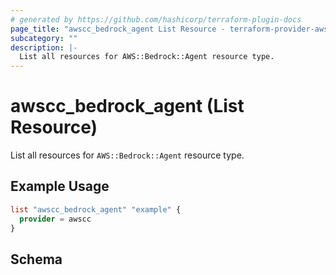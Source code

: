 ```yaml
---
# generated by https://github.com/hashicorp/terraform-plugin-docs
page_title: "awscc_bedrock_agent List Resource - terraform-provider-awscc"
subcategory: ""
description: |-
  List all resources for AWS::Bedrock::Agent resource type.
---
```


# awscc_bedrock_agent (List Resource)

List all resources for `AWS::Bedrock::Agent` resource type.

## Example Usage

```terraform
list "awscc_bedrock_agent" "example" {
  provider = awscc
}
```

<!-- schema generated by tfplugindocs -->
## Schema
